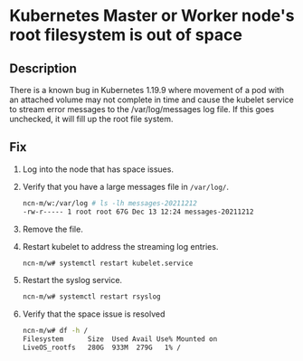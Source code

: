 # Kubernetes Master or Worker node's root filesystem is out of space

## Description

 There is a known bug in Kubernetes 1.19.9 where movement of a pod with an attached volume may not complete in time and cause the kubelet service to stream error messages to the /var/log/messages log file.  If this goes unchecked, it will fill up the root file system.

## Fix

1. Log into the node that has space issues.
1. Verify that you have a large messages file in `/var/log/`.

   ```bash
   ncn-m/w:/var/log # ls -lh messages-20211212
   -rw-r----- 1 root root 67G Dec 13 12:24 messages-20211212
   ```

1. Remove the file.
1. Restart kubelet to address the streaming log entries.

   ```bash
   ncn-m/w# systemctl restart kubelet.service
   ```

1. Restart the syslog service.

   ```bash
   ncn-m/w# systemctl restart rsyslog
   ```

1. Verify that the space issue is resolved

   ```bash
   ncn-m/w# df -h /
   Filesystem      Size  Used Avail Use% Mounted on
   LiveOS_rootfs   280G  933M  279G   1% /
   ```
